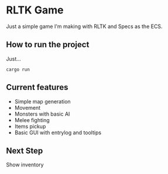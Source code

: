 # RLTK Game

Just a simple game I'm making with RLTK and Specs as the ECS.

## How to run the project

Just...
```
cargo run
```

## Current features

* Simple map generation
* Movement
* Monsters with basic AI
* Melee fighting
* Items pickup
* Basic GUI with entrylog and tooltips

## Next Step

Show inventory
